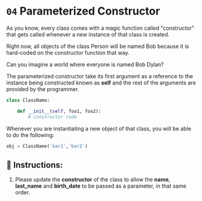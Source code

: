 # `04` Parameterized Constructor
As you know, every class comes with a magic function called "constructor" that gets called
whenever a new instance of that class is created.

Right now, all objects of the class Person will be named Bob because it is hard-coded on the
constructor function that way.

Can you imagine a world where everyone is named Bob Dylan?

The parameterized constructor take its first argument as a reference to the instance being constructed
known as **self** and the rest of the arguments are provided by the programmer.



```Python
class ClassName:

    def __init__(self, foo1, foo2):
        # constructor code


```
Whenever you are instantiating a new object of that class, you will be able to do the following:
```Python
obj = ClassName('bar1','bar2')
```

## 📝 Instructions:
1. Please update the **constructor** of the class to allow the **name**, **last_name** and **birth_date** to be passed as a parameter, in that same order.


